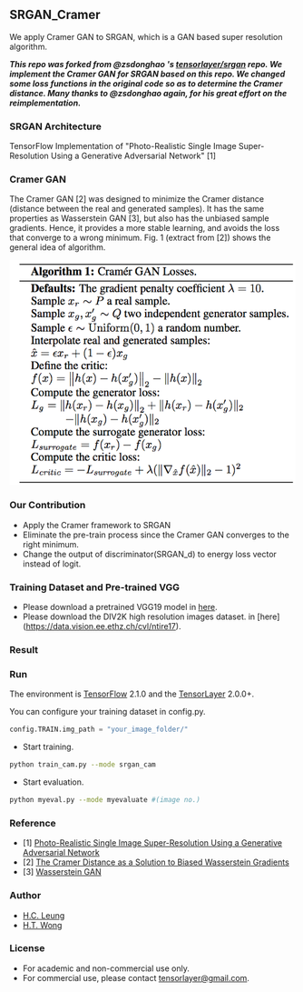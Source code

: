 ## SRGAN_Cramer
We apply Cramer GAN to SRGAN, which is a GAN based super resolution algorithm.

***This repo was forked from @zsdonghao 's [tensorlayer/srgan](https://github.com/tensorlayer/srgan) repo. We implement the Cramer GAN for SRGAN based on this repo. We changed some loss functions in the original code so as to determine the Cramer distance. Many thanks to @zsdonghao again, for his great effort on the reimplementation.***

### SRGAN Architecture

TensorFlow Implementation of "Photo-Realistic Single Image Super-Resolution Using a Generative Adversarial Network" [1]

### Cramer GAN

The Cramer GAN [2] was designed to minimize the Cramer distance (distance between the real and generated samples). It has the same properties as Wasserstein GAN [3], but also has the unbiased sample gradients. Hence, it provides a more stable learning, and avoids the loss that converge to a wrong minimum. Fig. 1 (extract from [2]) shows the general idea of algorithm.

![](https://github.com/hcleung35/SRGAN_Cramer/blob/master/cramer.png)

### Our Contribution

- Apply the Cramer framework to SRGAN
- Eliminate the pre-train process since the Cramer GAN converges to the right minimum.
- Change the output of discriminator(SRGAN_d) to energy loss vector instead of logit.

### Training Dataset and Pre-trained VGG

- Please download a pretrained VGG19 model in [here](https://mega.nz/#!xZ8glS6J!MAnE91ND_WyfZ_8mvkuSa2YcA7q-1ehfSm-Q1fxOvvs).
- Please download the DIV2K high resolution images dataset. in [here] (https://data.vision.ee.ethz.ch/cvl/ntire17).

### Result


  
### Run

The environment is [TensorFlow](https://www.tensorflow.org) 2.1.0 and the [TensorLayer](https://github.com/tensorlayer/tensorlayer) 2.0.0+.

You can configure your training dataset in config.py.
```python
config.TRAIN.img_path = "your_image_folder/"
```

- Start training.
```bash
python train_cam.py --mode srgan_cam
```

- Start evaluation. 
```bash
python myeval.py --mode myevaluate #(image no.)
```

### Reference
* [1] [Photo-Realistic Single Image Super-Resolution Using a Generative Adversarial Network](https://arxiv.org/abs/1609.04802)
* [2] [The Cramer Distance as a Solution to Biased Wasserstein Gradients](https://arxiv.org/abs/1705.10743)
* [3] [Wasserstein GAN](https://arxiv.org/abs/1701.07875)

### Author
- [H.C. Leung](https://github.com/hcleung35)
- [H.T. Wong]()

### License

- For academic and non-commercial use only.
- For commercial use, please contact tensorlayer@gmail.com.